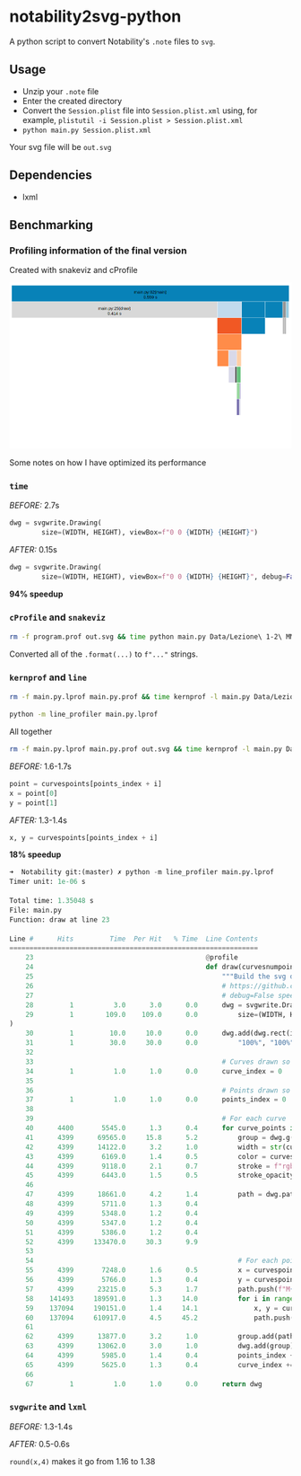 # notability2svg-python

A python script to convert Notability's `.note` files to `svg`.

## Usage

- Unzip your `.note` file
- Enter the created directory
- Convert the `Session.plist` file into `Session.plist.xml` using, for example, `plistutil -i Session.plist > Session.plist.xml`
- `python main.py Session.plist.xml`

Your svg file will be `out.svg`

## Dependencies

- lxml

## Benchmarking

### Profiling information of the final version

Created with snakeviz and cProfile

![screenshot of snakeviz](cProfile.png)

Some notes on how I have optimized its performance

### `time`

_BEFORE:_
2.7s

```python
dwg = svgwrite.Drawing(
        size=(WIDTH, HEIGHT), viewBox=f"0 0 {WIDTH} {HEIGHT}")
```

_AFTER:_
0.15s

```python
dwg = svgwrite.Drawing(
        size=(WIDTH, HEIGHT), viewBox=f"0 0 {WIDTH} {HEIGHT}", debug=False)
```

**94% speedup**

### `cProfile` and `snakeviz`

```bash
rm -f program.prof out.svg && time python main.py Data/Lezione\ 1-2\ MMP/Session.plist.xml && snakeviz program.prof
```

Converted all of the `.format(...)` to `f"..."` strings.

### `kernprof` and `line`

```bash
rm -f main.py.lprof main.py.prof && time kernprof -l main.py Data/Lezione\ 1-2\ MMP/Session.plist.xml
```

```bash
python -m line_profiler main.py.lprof
```

All together

```bash
rm -f main.py.lprof main.py.prof out.svg && time kernprof -l main.py Data/Lezione\ 1-2\ MMP/Session.plist.xml && python -m line_profiler main.py.lprof
```

_BEFORE:_
1.6-1.7s

```python
point = curvespoints[points_index + i]
x = point[0]
y = point[1]
```

_AFTER:_
1.3-1.4s

```python
x, y = curvespoints[points_index + i]
```

**18% speedup**

```python
➜  Notability git:(master) ✗ python -m line_profiler main.py.lprof
Timer unit: 1e-06 s

Total time: 1.35048 s
File: main.py
Function: draw at line 23

Line #      Hits         Time  Per Hit   % Time  Line Contents
==============================================================
    23                                           @profile
    24                                           def draw(curvesnumpoints, curveswidth, curvescolors, curvespoints):
    25                                               """Build the svg document with the curves"""
    26                                               # https://github.com/mozman/svgwrite/issues/25
    27                                               # debug=False speeds it up from 2.7s to 0s in my case
    28         1          3.0      3.0      0.0      dwg = svgwrite.Drawing(
    29         1        109.0    109.0      0.0          size=(WIDTH, HEIGHT), viewBox=f"0 0 {WIDTH} {HEIGHT}", debug=False
)
    30         1         10.0     10.0      0.0      dwg.add(dwg.rect(insert=(0, 0), size=(
    31         1         30.0     30.0      0.0          "100%", "100%"), fill="rgb(255,255,255)"))
    32
    33                                               # Curves drawn so far
    34         1          1.0      1.0      0.0      curve_index = 0
    35
    36                                               # Points drawn so far
    37         1          1.0      1.0      0.0      points_index = 0
    38
    39                                               # For each curve
    40      4400       5545.0      1.3      0.4      for curve_points in curvesnumpoints:
    41      4399      69565.0     15.8      5.2          group = dwg.g(id=f"curve{curve_index}")
    42      4399      14122.0      3.2      1.0          width = str(curveswidth[curve_index])
    43      4399       6169.0      1.4      0.5          color = curvescolors[curve_index]
    44      4399       9118.0      2.1      0.7          stroke = f"rgb({color[0]},{color[1]},{color[2]})"
    45      4399       6443.0      1.5      0.5          stroke_opacity = (curvescolors[curve_index][3] / 255)
    46
    47      4399      18661.0      4.2      1.4          path = dwg.path(fill="none",
    48      4399       5711.0      1.3      0.4                          stroke=stroke,
    49      4399       5348.0      1.2      0.4                          stroke_opacity=stroke_opacity,
    50      4399       5347.0      1.2      0.4                          stroke_width=width,
    51      4399       5386.0      1.2      0.4                          stroke_linecap="round",
    52      4399     133470.0     30.3      9.9                          stroke_linejoin="round")
    53
    54                                                   # For each point in the curve
    55      4399       7248.0      1.6      0.5          x = curvespoints[points_index][0]
    56      4399       5766.0      1.3      0.4          y = curvespoints[points_index][1]
    57      4399      23215.0      5.3      1.7          path.push(f"M{x} {y} ")
    58    141493     189591.0      1.3     14.0          for i in range(1, curve_points):
    59    137094     190151.0      1.4     14.1              x, y = curvespoints[points_index + i]
    60    137094     610917.0      4.5     45.2              path.push(f"L{x} {y} ")
    61
    62      4399      13877.0      3.2      1.0          group.add(path)
    63      4399      13062.0      3.0      1.0          dwg.add(group)
    64      4399       5985.0      1.4      0.4          points_index += curve_points
    65      4399       5625.0      1.3      0.4          curve_index += 1
    66
    67         1          1.0      1.0      0.0      return dwg
```

### `svgwrite` and `lxml`

_BEFORE:_
1.3-1.4s

_AFTER:_
0.5-0.6s

`round(x,4)` makes it go from 1.16 to 1.38
